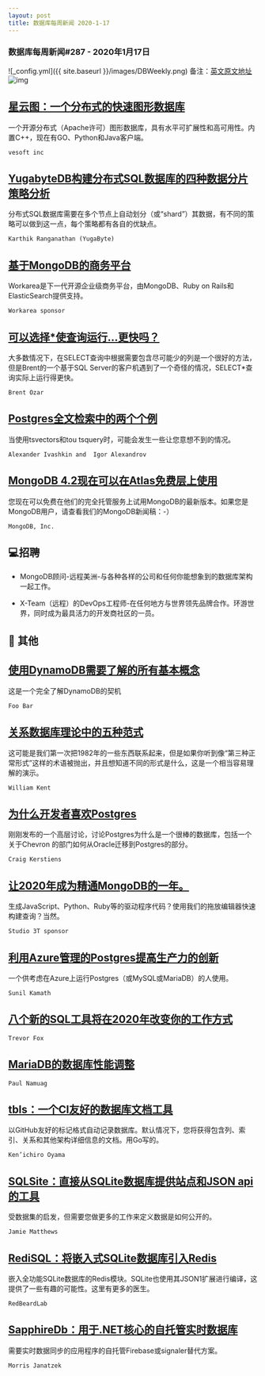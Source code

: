 ```yaml
---
layout: post
title: 数据库每周新闻 2020-1-17
---
```

### 数据库每周新闻#287 - 2020年1月17日
![_config.yml]({{ site.baseurl }}/images/DBWeekly.png)
备注：[英文原文地址](https://dbweekly.com/issues/287)
![img](https://res.cloudinary.com/cpress/image/upload/w_1280,e_sharpen:60/jkkjwrplqp9uxsywswc4.jpg)


## [星云图：一个分布式的快速图形数据库](https://dbweekly.com/link/82549/web)
一个开源分布式（Apache许可）图形数据库，具有水平可扩展性和高可用性。内置C++，现在有GO、Python和Java客户端。

`vesoft inc`


## [YugabyteDB构建分布式SQL数据库的四种数据分片策略分析](https://dbweekly.com/link/82551/web)
分布式SQL数据库需要在多个节点上自动划分（或“shard”）其数据，有不同的策略可以做到这一点，每个策略都有各自的优缺点。

`Karthik Ranganathan (YugaByte)`


## [基于MongoDB的商务平台](https://dbweekly.com/link/82552/web)
Workarea是下一代开源企业级商务平台，由MongoDB、Ruby on Rails和ElasticSearch提供支持。

`Workarea sponsor`


## [可以选择*使查询运行…更快吗？](https://dbweekly.com/link/82553/web)
大多数情况下，在SELECT查询中根据需要包含尽可能少的列是一个很好的方法，但是Brent的一个基于SQL Server的客户机遇到了一个奇怪的情况，SELECT*查询实际上运行得更快。

`Brent Ozar`


## [Postgres全文检索中的两个个例](https://dbweekly.com/link/82554/web)
当使用tsvectors和tou tsquery时，可能会发生一些让您意想不到的情况。

`Alexander Ivashkin and  Igor Alexandrov`


## [MongoDB 4.2现在可以在Atlas免费层上使用](https://dbweekly.com/link/82555/web)
您现在可以免费在他们的完全托管服务上试用MongoDB的最新版本。如果您是MongoDB用户，请查看我们的MongoDB新闻稿：-）

`MongoDB, Inc.`
## 💻招聘


- MongoDB顾问-远程美洲-与各种各样的公司和任何你能想象到的数据库架构一起工作。


- X-Team（远程）的DevOps工程师-在任何地方与世界领先品牌合作。环游世界，同时成为最具活力的开发商社区的一员。
## 📒 其他


## [使用DynamoDB需要了解的所有基本概念](https://dbweekly.com/link/82559/web)
这是一个完全了解DynamoDB的契机

`Foo Bar`




## [关系数据库理论中的五种范式](https://dbweekly.com/link/82561/web)
这可能是我们第一次把1982年的一些东西联系起来，但是如果你听到像“第三种正常形式”这样的术语被抛出，并且想知道不同的形式是什么，这是一个相当容易理解的演示。

`William Kent`




## [为什么开发者喜欢Postgres](https://dbweekly.com/link/82562/web)
刚刚发布的一个高层讨论，讨论Postgres为什么是一个很棒的数据库，包括一个关于Chevron 的部门如何从Oracle迁移到Postgres的部分。

`Craig Kerstiens`




## [让2020年成为精通MongoDB的一年。](https://dbweekly.com/link/82563/web)
生成JavaScript、Python、Ruby等的驱动程序代码？使用我们的拖放编辑器快速构建查询？当然。

`Studio 3T sponsor`




## [利用Azure管理的Postgres提高生产力的创新](https://dbweekly.com/link/82564/web)
一个供考虑在Azure上运行Postgres（或MySQL或MariaDB）的人使用。

`Sunil Kamath`




## [八个新的SQL工具将在2020年改变你的工作方式](https://dbweekly.com/link/82565/web)

`Trevor Fox`




## [MariaDB的数据库性能调整](https://dbweekly.com/link/82566/web)

`Paul Namuag`




## [tbls：一个CI友好的数据库文档工具](https://dbweekly.com/link/82567/web)
以GitHub友好的标记格式自动记录数据库。默认情况下，您将获得包含列、索引、关系和其他架构详细信息的文档。用Go写的。

`Ken’ichiro Oyama`




## [SQLSite：直接从SQLite数据库提供站点和JSON api的工具](https://dbweekly.com/link/82568/web)
受数据集的启发，但需要您做更多的工作来定义数据是如何公开的。

`Jamie Matthews`




## [RediSQL：将嵌入式SQLite数据库引入Redis](https://dbweekly.com/link/82570/web)
嵌入全功能SQLite数据库的Redis模块。SQLite也使用其JSON1扩展进行编译，这提供了一些有趣的可能性。这里有更多的医生。

`RedBeardLab`




## [SapphireDb：用于.NET核心的自托管实时数据库](https://dbweekly.com/link/82573/web)
需要实时数据同步的应用程序的自托管Firebase或signaler替代方案。

`Morris Janatzek`


